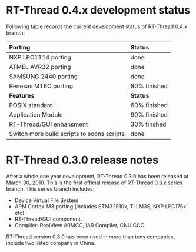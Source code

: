 # RT-Thread 0.4.x development status #

Following table records the current development status of RT-Thread 0.4.x branch:

| **Porting** | **Status** |
|:------------|:-----------|
| NXP LPC1114 porting | done       |
| ATMEL AVR32 porting | done       |
| SAMSUNG 2440 porting | done       |
| Renesas M16C porting | 80% finished |
| **Features** | **Status** |
| POSIX standard | 60% finished |
| Application Module | 90% finished |
| RT-Thread/GUI enhansment | 30% finshed |
| Switch more build scripts to scons scripts | done       |


# RT-Thread 0.3.0 release notes #

After a whole one year development, RT-Thread 0.3.0 has been released at March 30, 2010. This is the first official release of RT-Thread 0.3.x series branch. This series branch includes:
  * Device Virtual File System
  * ARM Cortex-M3 porting (includes STM32F10x, TI LM3S, NXP LPC176x etc)
  * RT-Thread/GUI component.
  * Compiler: RealView ARMCC, IAR Compiler, GNU GCC

RT-Thread version 0.3.0 has been used in more than tens companies, include two listed company in China.